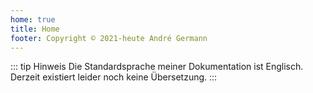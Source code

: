 ```yaml
---
home: true
title: Home
footer: Copyright © 2021-heute André Germann
---
```


::: tip Hinweis
Die Standardsprache meiner Dokumentation ist Englisch. Derzeit existiert leider noch keine Übersetzung.
:::

